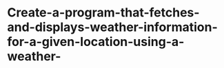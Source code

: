 # Create-a-program-that-fetches-and-displays-weather-information-for-a-given-location-using-a-weather-